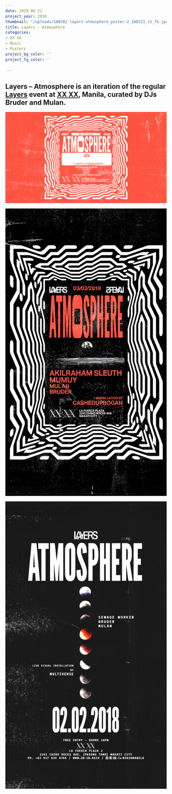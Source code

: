 ```yaml
---
date: 2020-06-21
project_year: 2018
thumbnail: "/uploads/180302_layers-atmosphere_poster-2_180223_v1_fb.jpg"
title: Layers - Atmosphere
categories:
- XX XX
- Music
- Posters
project_bg_color: ''
project_fg_color: ''

---
```

## Layers – Atmosphere is an iteration of the regular [Layers](/projects/layers "Layers") event at [XX XX](20-20.asia "XX XX"), Manila, curated by DJs Bruder and Mulan.

![](/uploads/180302_layers-atmosphere_poster-2_180223_v1_fb.jpg)

![](/uploads/180302_layers-atmosphere_poster-1_180223_v1_story.jpg)

![](/uploads/180202_layers-atmosphere_poster-3_180201_v3_story.jpg)